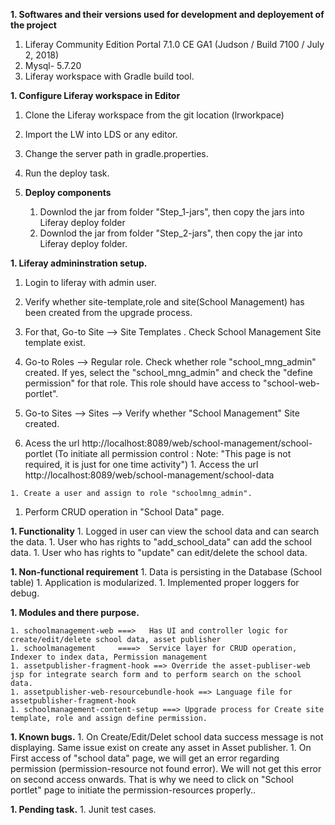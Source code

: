 

**1. Softwares and their versions used for development and deployement of the project**
   1. Liferay Community Edition Portal 7.1.0 CE GA1 (Judson / Build 7100 / July 2, 2018)
   1. Mysql- 5.7.20
   1. Liferay workspace with Gradle build tool. 	
		
**1. Configure Liferay workspace in Editor**  
   1. Clone the Liferay workspace from the git location (lrworkpace)
   1. Import the LW into LDS or any editor.
   1. Change the server path in gradle.properties.
   1. Run the deploy task.
	
1. **Deploy components**	
   1. Downlod the jar from folder "Step_1-jars", then copy the jars into Liferay deploy folder
   1. Downlod the jar from folder "Step_2-jars", then copy the jar into Liferay deploy folder.
	
**1. Liferay admininstration setup.**  
   1. Login to liferay with admin user.
   1. Verify whether site-template,role and site(School Management) has been created from the upgrade process.
   1. For that, Go-to Site --> Site Templates . Check School Management Site template exist.
   1. Go-to Roles --> Regular role. Check whether role "school_mng_admin" created. If yes, select the "school_mng_admin" and check the "define permission" for that role.
	   This role should have access to "school-web-portlet".
	   
   1. Go-to Sites --> Sites --> Verify whether "School Management" Site created.
	
   1. Acess the url http://localhost:8089/web/school-management/school-portlet  (To initiate all permission control : Note: "This page is not required, it is just for one time activity")
    1. Access the url http://localhost:8089/web/school-management/school-data
	
    1. Create a user and assign to role "schoolmng_admin".	
   1. Perform CRUD operation in "School Data" page.
	
     
**1. Functionality**
    1. Logged in user can view the school data and can search the data.
	1. User who has rights to "add_school_data" can add the school data.
	1. User who has rights to "update" can edit/delete the school data.
	
**1. Non-functional requirement**
    1. Data is persisting in the Database  (School table)
    1. Application is modularized.
	1. Implemented proper loggers for debug.
	
**1. Modules and there purpose.**
  
    1. schoolmanagement-web ===>   Has UI and controller logic for create/edit/delete school data, asset publisher
	1. schoolmanagement     ====>  Service layer for CRUD operation, Indexer to index data, Permission management
	1. assetpublisher-fragment-hook ==> Override the asset-publiser-web jsp for integrate search form and to perform search on the school data.
	1. assetpublisher-web-resourcebundle-hook ==> Language file for assetpublisher-fragment-hook
	1. schoolmanagement-content-setup ===> Upgrade process for Create site template, role and assign define permission.
 
**1.	Known bugs.**
    1. On Create/Edit/Delet school data success message is not displaying. Same issue exist on create any asset in Asset publisher.
	1. On First access of "school data" page, we will get an error regarding permission (permission-resource not found error). We will not get this error on second access onwards.
       That is why we need to click on "School portlet" page to initiate the permission-resources properly..
	   
**1.	Pending task.**
    1. Junit test cases.

